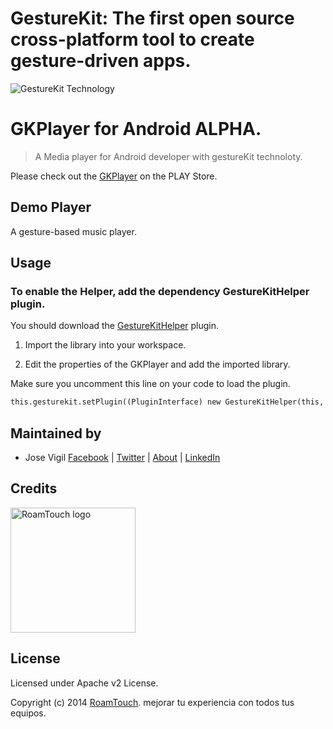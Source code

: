 # GestureKit: The first open source cross-platform tool to create gesture-driven apps.

<img src="https://images.indiegogo.com/file_attachments/857034/files/20140914193931-colash.jpg?1410748771" alt="GestureKit Technology">

# GKPlayer for Android ALPHA. 

> A Media player for Android developer with gestureKit technoloty. 

Please check out the [GKPlayer](https://play.google.com/store/apps/details?id=com.roamtouch.gesturekit.gkplayer) on the PLAY Store.

## Demo Player

A gesture-based music player.

## Usage

### To enable the Helper, add the dependency GestureKitHelper plugin.

You should download the [GestureKitHelper](https://github.com/RoamTouch/gesturekit-helper-android) plugin.

1) Import the library into your workspace.

2) Edit the properties of the GKPlayer and add the imported library. 

Make sure you uncomment this line on your code to load the plugin. 

```html
this.gesturekit.setPlugin((PluginInterface) new GestureKitHelper(this, this.gesturekit));
```

## Maintained by
- Jose Vigil
[Facebook](https://www.facebook.com/jose.vigil.1973) | [Twitter](https://twitter.com/JoseVigil) | [About](http://about.me/josevigil) | [LinkedIn](https://www.linkedin.com/in/josemanuelvigil) 

## Credits

<img src="http://www.roamtouch.com/wp-content/uploads/2014/06/logo.png" width="200" alt="RoamTouch logo">

## License
Licensed under Apache v2 License.

Copyright (c) 2014 [RoamTouch](http://github.com/RoamTouch). mejorar tu experiencia con todos tus equipos.